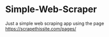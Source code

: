 # Simple-Web-Scraper
Just a simple web scraping app using the page https://scrapethissite.com/pages/

